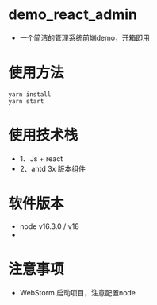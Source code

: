 # demo_react_admin
- 一个简洁的管理系统前端demo，开箱即用

# 使用方法
```
yarn install 
yarn start 
```

# 使用技术栈
- 1、Js + react
- 2、antd 3x 版本组件

# 软件版本
- node v16.3.0 / v18
- 

# 注意事项
- WebStorm 启动项目，注意配置node

